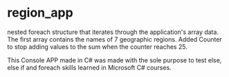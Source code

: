 # region_app
nested foreach structure that iterates through the application's array data. The first array contains the names of 7 geographic regions. Added Counter to stop adding values to the sum when the counter reaches 25.

This Console APP made in C# was made with the sole purpose to test else, else if and foreach skills learned in Microsoft C# courses.

